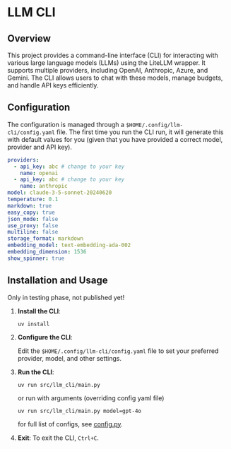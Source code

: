 # LLM CLI

## Overview

This project provides a command-line interface (CLI) for interacting with various large language models (LLMs) using the
LiteLLM wrapper. It supports multiple providers, including OpenAI, Anthropic, Azure, and Gemini. The CLI allows users to
chat with these models, manage budgets, and handle API keys efficiently.

## Configuration

The configuration is managed through a `$HOME/.config/llm-cli/config.yaml` file. The first time you run the CLI run, it
will generate this with default values for you (given that you have provided a correct model, provider and API key).

```yaml
providers:
  - api_key: abc # change to your key
    name: openai
  - api_key: abc # change to your key
    name: anthropic
model: claude-3-5-sonnet-20240620
temperature: 0.1
markdown: true
easy_copy: true
json_mode: false
use_proxy: false
multiline: false
storage_format: markdown
embedding_model: text-embedding-ada-002
embedding_dimension: 1536
show_spinner: true
```

## Installation and Usage

Only in testing phase, not published yet!

1. **Install the CLI**:

    ```shell
    uv install
    ```

2. **Configure the CLI**:

   Edit the `$HOME/.config/llm-cli/config.yaml` file to set your preferred provider, model, and other settings.

3. **Run the CLI**:

    ```shell
    uv run src/llm_cli/main.py
    ```

   or run with arguments (overriding config yaml file)

    ```shell
    uv run src/llm_cli/main.py model=gpt-4o
   ```

   for full list of configs, see [config.py](src/llm_cli/config.py).

4. **Exit**:
   To exit the CLI, `Ctrl+C`.
